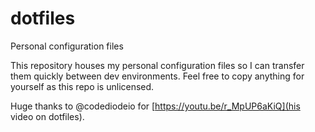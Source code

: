 # dotfiles

Personal configuration files

This repository houses my personal configuration files so I can transfer them quickly between dev environments.
Feel free to copy anything for yourself as this repo is unlicensed.

Huge thanks to @codediodeio for [https://youtu.be/r_MpUP6aKiQ](his video on dotfiles).
